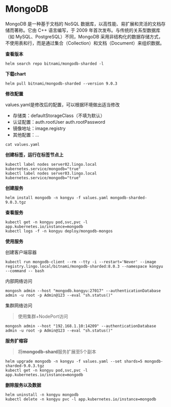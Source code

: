 # MongoDB

MongoDB 是一种基于文档的 NoSQL 数据库，以高性能、易扩展和灵活的文档存储而著称。它由 C++ 语言编写，于 2009 年首次发布。与传统的关系型数据库（如 MySQL、PostgreSQL）不同，MongoDB 采用非结构化的数据存储方式，不使用表和行，而是通过集合（Collection）和文档（Document）来组织数据。

**查看版本**

```
helm search repo bitnami/mongodb-sharded -l
```

**下载chart**

```
helm pull bitnami/mongodb-sharded --version 9.0.3
```

**修改配置**

values.yaml是修改后的配置，可以根据环境做出适当修改

- 存储类：defaultStorageClass（不填为默认）
- 认证配置：auth.rootUser auth.rootPassword
- 镜像地址：image.registry
- 其他配置：...

```
cat values.yaml
```

**创建标签，运行在标签节点上**

```
kubectl label nodes server02.lingo.local kubernetes.service/mongodb="true"
kubectl label nodes server03.lingo.local kubernetes.service/mongodb="true"
```

**创建服务**

```
helm install mongodb -n kongyu -f values.yaml mongodb-sharded-9.0.3.tgz
```

**查看服务**

```
kubectl get -n kongyu pod,svc,pvc -l app.kubernetes.io/instance=mongodb
kubectl logs -f -n kongyu deploy/mongodb-mongos
```

**使用服务**

创建客户端容器

```
kubectl run mongodb-client --rm --tty -i --restart='Never' --image  registry.lingo.local/bitnami/mongodb-sharded:8.0.3 --namespace kongyu --command -- bash
```

内部网络访问

```
mongosh admin --host "mongodb.kongyu:27017" --authenticationDatabase admin -u root -p Admin@123 --eval "sh.status()"
```

集群网络访问

> 使用集群+NodePort访问

```
mongosh admin --host "192.168.1.10:14209" --authenticationDatabase admin -u root -p Admin@123 --eval "sh.status()"
```

**服务扩缩容**

> 将**mongodb-shard**服务扩展至5个副本

```
helm upgrade mongodb -n kongyu -f values.yaml --set shards=5 mongodb-sharded-9.0.3.tgz
kubectl get -n kongyu pod,svc,pvc -l app.kubernetes.io/instance=mongodb
```

**删除服务以及数据**

```
helm uninstall -n kongyu mongodb
kubectl delete -n kongyu pvc -l app.kubernetes.io/instance=mongodb
```

